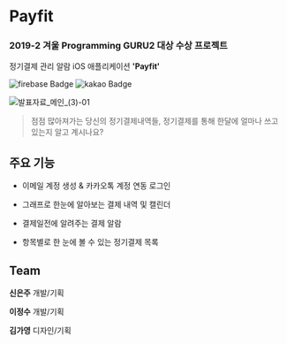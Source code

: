 # Payfit
### 2019-2 겨울 Programming GURU2 대상 수상 프로젝트
정기결제 관리 알람 iOS 애플리케이션 **'Payfit'**


![firebase Badge](https://img.shields.io/badge/-firebase-1877f2?logo=firebase&logoColor=fff&color=orange)
![kakao Badge](https://img.shields.io/badge/-KAKAO&nbsp;REST&nbsp;API-1877f2?logo=kakao&logoColor=fff&color=yellow)

![발표자료_메인_(3)-01](https://user-images.githubusercontent.com/46295539/139422213-5aa67ff6-fa92-4fbe-92ee-ab2b5ddb5974.png)

> 점점 많아져가는 당신의 정기결제내역들, 정기결제를 통해 한달에 얼마나 쓰고 있는지 알고 계시나요?


## 주요 기능

+ 이메일 계정 생성 & 카카오톡 계정 연동 로그인

+ 그래프로 한눈에 알아보는 결제 내역 및 캘린더

+ 결제일전에 알려주는 결제 알람

+ 항목별로 한 눈에 볼 수 있는 정기결제 목록

## Team
**신은주** 개발/기획 

  
**이정수** 개발/기획

  
**김가영** 디자인/기획 
